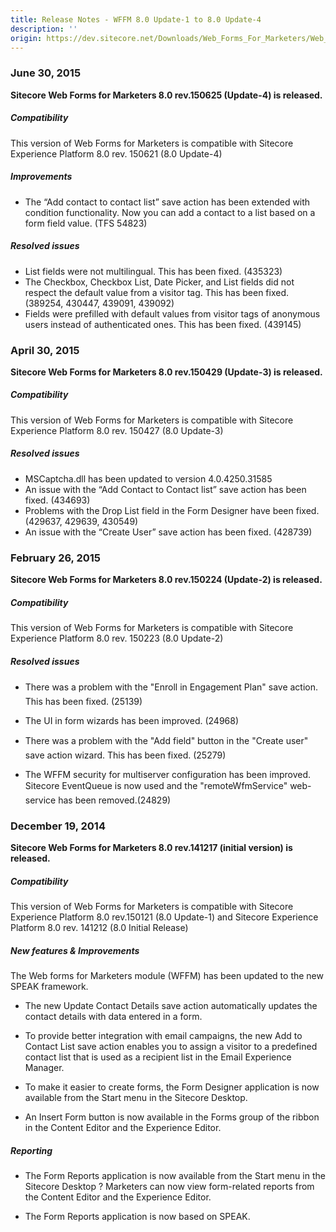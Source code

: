 ```yaml
---
title: Release Notes - WFFM 8.0 Update-1 to 8.0 Update-4
description: ''
origin: https://dev.sitecore.net/Downloads/Web_Forms_For_Marketers/Web_Forms_for_Marketers_80/Release_Notes
---
```


### June 30, 2015

**Sitecore Web Forms for Marketers 8.0 rev.150625 (Update-4) is released.**

##### Compatibility

This version of Web Forms for Marketers is compatible with Sitecore Experience Platform 8.0 rev. 150621 (8.0 Update-4)

##### Improvements

-   The “Add contact to contact list” save action has been extended with condition functionality. Now you can add a contact to a list based on a form field value. (TFS 54823)

##### Resolved issues

-   List fields were not multilingual. This has been fixed. (435323)
-   The Checkbox, Checkbox List, Date Picker, and List fields did not respect the default value from a visitor tag. This has been fixed. (389254, 430447, 439091, 439092)
-   Fields were prefilled with default values from visitor tags of anonymous users instead of authenticated ones. This has been fixed. (439145)

### April 30, 2015

**Sitecore Web Forms for Marketers 8.0 rev.150429 (Update-3) is released.**

##### Compatibility

This version of Web Forms for Marketers is compatible with Sitecore Experience Platform 8.0 rev. 150427 (8.0 Update-3)

##### Resolved issues

-   MSCaptcha.dll has been updated to version 4.0.4250.31585
-   An issue with the “Add Contact to Contact list” save action has been fixed. (434693)
-   Problems with the Drop List field in the Form Designer have been fixed. (429637, 429639, 430549)
-   An issue with the “Create User” save action has been fixed. (428739)

### February 26, 2015

**Sitecore Web Forms for Marketers 8.0 rev.150224 (Update-2) is released.**

##### Compatibility

This version of Web Forms for Marketers is compatible with Sitecore Experience Platform 8.0 rev. 150223 (8.0 Update-2)

##### Resolved issues

-   There was a problem with the "Enroll in Engagement Plan" save action. This has been fixed. (25139)
    
-   The UI in form wizards has been improved. (24968)
    
-   There was a problem with the "Add field" button in the "Create user" save action wizard. This has been fixed. (25279)
    
-   The WFFM security for multiserver configuration has been improved. Sitecore EventQueue is now used and the "remoteWfmService" web-service has been removed.(24829)
    

### December 19, 2014

**Sitecore Web Forms for Marketers 8.0 rev.141217 (initial version) is released.**

##### Compatibility

This version of Web Forms for Marketers is compatible with Sitecore Experience Platform 8.0 rev.150121 (8.0 Update-1) and Sitecore Experience Platform 8.0 rev. 141212 (8.0 Initial Release)

##### New features & Improvements

The Web forms for Marketers module (WFFM) has been updated to the new SPEAK framework.

-   The new Update Contact Details save action automatically updates the contact details with data entered in a form.
    
-   To provide better integration with email campaigns, the new Add to Contact List save action enables you to assign a visitor to a predefined contact list that is used as a recipient list in the Email Experience Manager.
    
-   To make it easier to create forms, the Form Designer application is now available from the Start menu in the Sitecore Desktop.
    
-   An Insert Form button is now available in the Forms group of the ribbon in the Content Editor and the Experience Editor.
    

##### Reporting

-   The Form Reports application is now available from the Start menu in the Sitecore Desktop ? Marketers can now view form-related reports from the Content Editor and the Experience Editor.
    
-   The Form Reports application is now based on SPEAK.